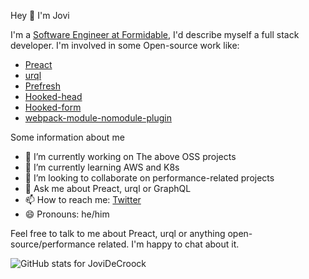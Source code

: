 Hey 👋 I'm Jovi

I'm a [Software Engineer at Formidable](https://formidable.com/), I'd describe myself a full stack developer. I'm involved in some Open-source work like:

- [Preact](https://github.com/preactjs/preact)
- [urql](https://github.com/FormidableLabs/urql)
- [Prefresh](https://github.com/JoviDeCroock/prefresh)
- [Hooked-head](https://github.com/JoviDeCroock/hooked-head)
- [Hooked-form](https://github.com/JoviDeCroock/Hooked-Form)
- [webpack-module-nomodule-plugin](https://github.com/JoviDeCroock/webpack-module-nomodule-plugin)

Some information about me

- 🔭 I’m currently working on The above OSS projects
- 🌱 I’m currently learning AWS and K8s
- 👯 I’m looking to collaborate on performance-related projects
- 💬 Ask me about Preact, urql or GraphQL
- 📫 How to reach me: [Twitter](https://twitter.com/JoviDeC)
- 😄 Pronouns: he/him

Feel free to talk to me about Preact, urql or anything open-source/performance related. I'm happy to chat about it.

<img alt="GitHub stats for JoviDeCroock" src="https://github-readme-stats.vercel.app/api?username=JoviDeCroock&&show_icons=true&title_color=ffffff&icon_color=bb2acf&text_color=daf7dc&bg_color=151515" />
